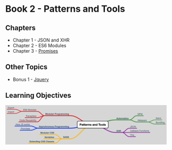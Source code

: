 # Book 2 - Patterns and Tools

## Chapters
* Chapter 1 - JSON and XHR
* Chapter 2 - ES6 Modules
* Chapter 3 - [Promises](./chapters/promises.md)


## Other Topics
* Bonus 1 - [Jquery](./chapters/jquery.md)

## Learning Objectives
![patterns-and-tools](./images/patterns_and_tools.png)
